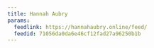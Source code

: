 ```yaml
---
title: Hannah Aubry
params:
  feedlink: https://hannahaubry.online/feed/
  feedid: 71056da0da6e46cf12fad27a96250b1b
---
```

